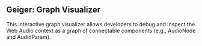 ## Geiger: Graph Visualizer
This interactive graph visualizer allows developers to debug and inspect the Web Audio context as a graph of connectable components (e.g., AudioNode and AudioParam).

